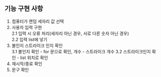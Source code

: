 ## 기능 구현 사항
1. 컴퓨터가 랜덤 세자리 값 선택  
2. 사용자 입력 구현   
2.1 입력 시 오류 처리(세자리 아닌 경우, 서로 다른 숫자 아닌 경우)   
2.2 입력 list에 넣기 
3. 볼인지 스트라이크 인지 확인   
3.1 볼인지 확인 - for 문으로 확인, 개수 - 스트라이크 개수
3.2 스트라이크인지 확인 - list 위치로 확인  
4. 재시작/종료 확인  
5. 문구 확인